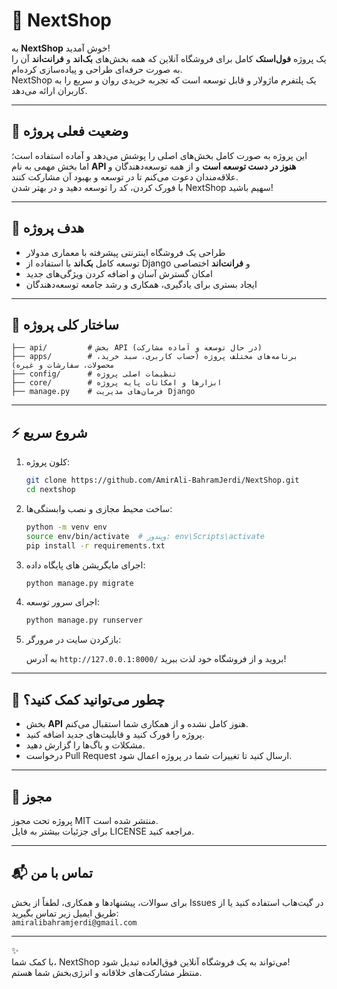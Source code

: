
# 🛒 NextShop

به **NextShop** خوش آمدید!  
یک پروژه **فول‌استک** کامل برای فروشگاه آنلاین که همه بخش‌های **بک‌اند** و **فرانت‌اند** آن را به صورت حرفه‌ای طراحی و پیاده‌سازی کرده‌ام.  
NextShop یک پلتفرم ماژولار و قابل توسعه است که تجربه خریدی روان و سریع را به کاربران ارائه می‌دهد.

---

## 🚀 وضعیت فعلی پروژه

این پروژه به صورت کامل بخش‌های اصلی را پوشش می‌دهد و آماده استفاده است؛  
اما بخش مهمی به نام **API هنوز در دست توسعه است** و از همه توسعه‌دهندگان و علاقه‌مندان دعوت می‌کنم تا در توسعه و بهبود آن مشارکت کنند.  
با فورک کردن، کد را توسعه دهید و در بهتر شدن NextShop سهیم باشید!

---

## 🎯 هدف پروژه

- طراحی یک فروشگاه اینترنتی پیشرفته با معماری مدولار  
- توسعه کامل **بک‌اند** با استفاده از Django و **فرانت‌اند** اختصاصی  
- امکان گسترش آسان و اضافه کردن ویژگی‌های جدید  
- ایجاد بستری برای یادگیری، همکاری و رشد جامعه توسعه‌دهندگان

---

## 📁 ساختار کلی پروژه

```plaintext
├── api/         # بخش API (در حال توسعه و آماده مشارکت)
├── apps/        # برنامه‌های مختلف پروژه (حساب کاربری، سبد خرید، محصولات، سفارشات و غیره)
├── config/      # تنظیمات اصلی پروژه
├── core/        # ابزارها و امکانات پایه پروژه
├── manage.py    # فرمان‌های مدیریت Django
```

---

## ⚡️ شروع سریع

1. کلون پروژه:

   ```bash
   git clone https://github.com/AmirAli-BahramJerdi/NextShop.git
   cd nextshop
   ```

2. ساخت محیط مجازی و نصب وابستگی‌ها:

   ```bash
   python -m venv env
   source env/bin/activate  # ویندوز: env\Scripts\activate
   pip install -r requirements.txt
   ```

3. اجرای مایگریشن های پایگاه داده:

   ```bash
   python manage.py migrate
   ```

4. اجرای سرور توسعه:

   ```bash
   python manage.py runserver
   ```

5. بازکردن سایت در مرورگر:

   به آدرس `http://127.0.0.1:8000/` بروید و از فروشگاه خود لذت ببرید!

---

## 🤝 چطور می‌توانید کمک کنید؟

- بخش **API** هنوز کامل نشده و از همکاری شما استقبال می‌کنم.  
- پروژه را فورک کنید و قابلیت‌های جدید اضافه کنید.  
- مشکلات و باگ‌ها را گزارش دهید.  
- درخواست Pull Request ارسال کنید تا تغییرات شما در پروژه اعمال شود.

---

## 📜 مجوز

پروژه تحت مجوز MIT منتشر شده است.  
برای جزئیات بیشتر به فایل LICENSE مراجعه کنید.

---

## 📬 تماس با من

برای سوالات، پیشنهادها و همکاری، لطفاً از بخش Issues در گیت‌هاب استفاده کنید یا از طریق ایمیل زیر تماس بگیرید:  
`amiralibahramjerdi@gmail.com`

---

✨  
با کمک شما، NextShop می‌تواند به یک فروشگاه آنلاین فوق‌العاده تبدیل شود!  
منتظر مشارکت‌های خلاقانه و انرژی‌بخش شما هستم.
